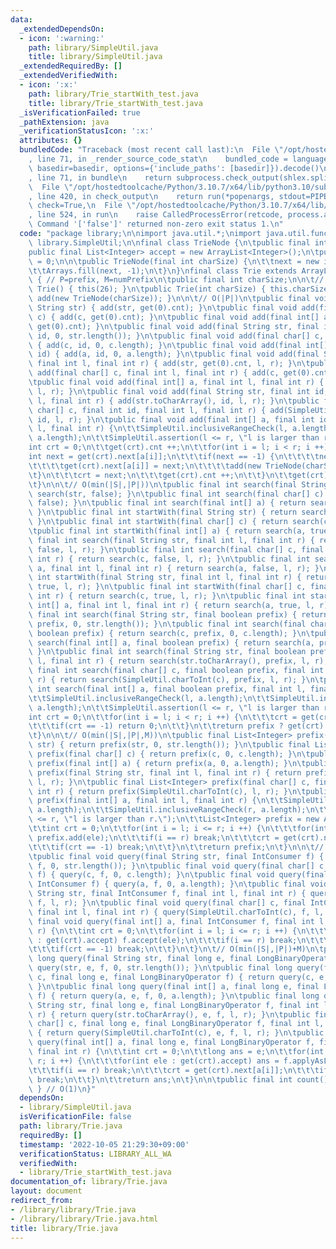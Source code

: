 ```yaml
---
data:
  _extendedDependsOn:
  - icon: ':warning:'
    path: library/SimpleUtil.java
    title: library/SimpleUtil.java
  _extendedRequiredBy: []
  _extendedVerifiedWith:
  - icon: ':x:'
    path: library/Trie_startWith_test.java
    title: library/Trie_startWith_test.java
  _isVerificationFailed: true
  _pathExtension: java
  _verificationStatusIcon: ':x:'
  attributes: {}
  bundledCode: "Traceback (most recent call last):\n  File \"/opt/hostedtoolcache/Python/3.10.7/x64/lib/python3.10/site-packages/onlinejudge_verify/documentation/build.py\"\
    , line 71, in _render_source_code_stat\n    bundled_code = language.bundle(stat.path,\
    \ basedir=basedir, options={'include_paths': [basedir]}).decode()\n  File \"/opt/hostedtoolcache/Python/3.10.7/x64/lib/python3.10/site-packages/onlinejudge_verify/languages/user_defined.py\"\
    , line 71, in bundle\n    return subprocess.check_output(shlex.split(command))\n\
    \  File \"/opt/hostedtoolcache/Python/3.10.7/x64/lib/python3.10/subprocess.py\"\
    , line 420, in check_output\n    return run(*popenargs, stdout=PIPE, timeout=timeout,\
    \ check=True,\n  File \"/opt/hostedtoolcache/Python/3.10.7/x64/lib/python3.10/subprocess.py\"\
    , line 524, in run\n    raise CalledProcessError(retcode, process.args,\nsubprocess.CalledProcessError:\
    \ Command '['false']' returned non-zero exit status 1.\n"
  code: "package library;\n\nimport java.util.*;\nimport java.util.function.*;\nimport\
    \ library.SimpleUtil;\n\nfinal class TrieNode {\n\tpublic final int next[];\n\t\
    public final List<Integer> accept = new ArrayList<Integer>();\n\tpublic int cnt\
    \ = 0;\n\n\tpublic TrieNode(final int charSize) {\n\t\tnext = new int[charSize];\n\
    \t\tArrays.fill(next, -1);\n\t}\n}\nfinal class Trie extends ArrayList<TrieNode>\
    \ { // P=prefix, M=numPrefix\n\tpublic final int charSize;\n\n\t// O(1)\n\tpublic\
    \ Trie() { this(26); }\n\tpublic Trie(int charSize) { this.charSize = charSize;\
    \ add(new TrieNode(charSize)); }\n\n\t// O(|P|)\n\tpublic final void add(final\
    \ String str) { add(str, get(0).cnt); }\n\tpublic final void add(final char[]\
    \ c) { add(c, get(0).cnt); }\n\tpublic final void add(final int[] a) { add(a,\
    \ get(0).cnt); }\n\tpublic final void add(final String str, final int id) { add(str,\
    \ id, 0, str.length()); }\n\tpublic final void add(final char[] c, final int id)\
    \ { add(c, id, 0, c.length); }\n\tpublic final void add(final int[] a, final int\
    \ id) { add(a, id, 0, a.length); }\n\tpublic final void add(final String str,\
    \ final int l, final int r) { add(str, get(0).cnt, l, r); }\n\tpublic final void\
    \ add(final char[] c, final int l, final int r) { add(c, get(0).cnt, l, r); }\n\
    \tpublic final void add(final int[] a, final int l, final int r) { add(a, get(0).cnt,\
    \ l, r); }\n\tpublic final void add(final String str, final int id, final int\
    \ l, final int r) { add(str.toCharArray(), id, l, r); }\n\tpublic final void add(final\
    \ char[] c, final int id, final int l, final int r) { add(SimpleUtil.charToInt(c),\
    \ id, l, r); }\n\tpublic final void add(final int[] a, final int id, final int\
    \ l, final int r) {\n\t\tSimpleUtil.inclusiveRangeCheck(l, a.length);\n\t\tSimpleUtil.inclusiveRangeCheck(r,\
    \ a.length);\n\t\tSimpleUtil.assertion(l <= r, \"l is larger than r.\");\n\t\t\
    int crt = 0;\n\t\tget(crt).cnt ++;\n\t\tfor(int i = l; i < r; i ++) {\n\t\t\t\
    int next = get(crt).next[a[i]];\n\t\t\tif(next == -1) {\n\t\t\t\tnext = size();\n\
    \t\t\t\tget(crt).next[a[i]] = next;\n\t\t\t\tadd(new TrieNode(charSize));\n\t\t\
    \t}\n\t\t\tcrt = next;\n\t\t\tget(crt).cnt ++;\n\t\t}\n\t\tget(crt).accept.add(id);\n\
    \t}\n\n\t// O(min(|S|,|P|))\n\tpublic final int search(final String str) { return\
    \ search(str, false); }\n\tpublic final int search(final char[] c) { return search(c,\
    \ false); }\n\tpublic final int search(final int[] a) { return search(a, false);\
    \ }\n\tpublic final int startWith(final String str) { return search(str, true);\
    \ }\n\tpublic final int startWith(final char[] c) { return search(c, true); }\n\
    \tpublic final int startWith(final int[] a) { return search(a, true); }\n\tpublic\
    \ final int search(final String str, final int l, final int r) { return search(str,\
    \ false, l, r); }\n\tpublic final int search(final char[] c, final int l, final\
    \ int r) { return search(c, false, l, r); }\n\tpublic final int search(final int[]\
    \ a, final int l, final int r) { return search(a, false, l, r); }\n\tpublic final\
    \ int startWith(final String str, final int l, final int r) { return search(str,\
    \ true, l, r); }\n\tpublic final int startWith(final char[] c, final int l, final\
    \ int r) { return search(c, true, l, r); }\n\tpublic final int startWith(final\
    \ int[] a, final int l, final int r) { return search(a, true, l, r); }\n\tpublic\
    \ final int search(final String str, final boolean prefix) { return search(str,\
    \ prefix, 0, str.length()); }\n\tpublic final int search(final char[] c, final\
    \ boolean prefix) { return search(c, prefix, 0, c.length); }\n\tpublic final int\
    \ search(final int[] a, final boolean prefix) { return search(a, prefix, 0, a.length);\
    \ }\n\tpublic final int search(final String str, final boolean prefix, final int\
    \ l, final int r) { return search(str.toCharArray(), prefix, l, r); }\n\tpublic\
    \ final int search(final char[] c, final boolean prefix, final int l, final int\
    \ r) { return search(SimpleUtil.charToInt(c), prefix, l, r); }\n\tpublic final\
    \ int search(final int[] a, final boolean prefix, final int l, final int r) {\n\
    \t\tSimpleUtil.inclusiveRangeCheck(l, a.length);\n\t\tSimpleUtil.inclusiveRangeCheck(r,\
    \ a.length);\n\t\tSimpleUtil.assertion(l <= r, \"l is larger than r.\");\n\t\t\
    int crt = 0;\n\t\tfor(int i = l; i < r; i ++) {\n\t\t\tcrt = get(crt).next[a[i]];\n\
    \t\t\tif(crt == -1) return 0;\n\t\t}\n\t\treturn prefix ? get(crt).cnt : get(crt).accept.size();\n\
    \t}\n\n\t// O(min(|S|,|P|,M))\n\tpublic final List<Integer> prefix(final String\
    \ str) { return prefix(str, 0, str.length()); }\n\tpublic final List<Integer>\
    \ prefix(final char[] c) { return prefix(c, 0, c.length); }\n\tpublic final List<Integer>\
    \ prefix(final int[] a) { return prefix(a, 0, a.length); }\n\tpublic final List<Integer>\
    \ prefix(final String str, final int l, final int r) { return prefix(str.toCharArray(),\
    \ l, r); }\n\tpublic final List<Integer> prefix(final char[] c, final int l, final\
    \ int r) { return prefix(SimpleUtil.charToInt(c), l, r); }\n\tpublic final List<Integer>\
    \ prefix(final int[] a, final int l, final int r) {\n\t\tSimpleUtil.inclusiveRangeCheck(l,\
    \ a.length);\n\t\tSimpleUtil.inclusiveRangeCheck(r, a.length);\n\t\tSimpleUtil.assertion(l\
    \ <= r, \"l is larger than r.\");\n\t\tList<Integer> prefix = new ArrayList<Integer>();\n\
    \t\tint crt = 0;\n\t\tfor(int i = l; i <= r; i ++) {\n\t\t\tfor(int ele : get(crt).accept)\
    \ prefix.add(ele);\n\t\t\tif(i == r) break;\n\t\t\tcrt = get(crt).next[a[i]];\n\
    \t\t\tif(crt == -1) break;\n\t\t}\n\t\treturn prefix;\n\t}\n\n\t// O(min(|S|,|P|)+M)\n\
    \tpublic final void query(final String str, final IntConsumer f) { query(str,\
    \ f, 0, str.length()); }\n\tpublic final void query(final char[] c, final IntConsumer\
    \ f) { query(c, f, 0, c.length); }\n\tpublic final void query(final int[] a, final\
    \ IntConsumer f) { query(a, f, 0, a.length); }\n\tpublic final void query(final\
    \ String str, final IntConsumer f, final int l, final int r) { query(str.toCharArray(),\
    \ f, l, r); }\n\tpublic final void query(final char[] c, final IntConsumer f,\
    \ final int l, final int r) { query(SimpleUtil.charToInt(c), f, l, r); }\n\tpublic\
    \ final void query(final int[] a, final IntConsumer f, final int l, final int\
    \ r) {\n\t\tint crt = 0;\n\t\tfor(int i = l; i <= r; i ++) {\n\t\t\tfor(int ele\
    \ : get(crt).accept) f.accept(ele);\n\t\t\tif(i == r) break;\n\t\t\tcrt = get(crt).next[a[i]];\n\
    \t\t\tif(crt == -1) break;\n\t\t}\n\t}\n\t// O(min(|S|,|P|)+M)\n\tpublic final\
    \ long query(final String str, final long e, final LongBinaryOperator f) { return\
    \ query(str, e, f, 0, str.length()); }\n\tpublic final long query(final char[]\
    \ c, final long e, final LongBinaryOperator f) { return query(c, e, f, 0, c.length);\
    \ }\n\tpublic final long query(final int[] a, final long e, final LongBinaryOperator\
    \ f) { return query(a, e, f, 0, a.length); }\n\tpublic final long query(final\
    \ String str, final long e, final LongBinaryOperator f, final int l, final int\
    \ r) { return query(str.toCharArray(), e, f, l, r); }\n\tpublic final long query(final\
    \ char[] c, final long e, final LongBinaryOperator f, final int l, final int r)\
    \ { return query(SimpleUtil.charToInt(c), e, f, l, r); }\n\tpublic final long\
    \ query(final int[] a, final long e, final LongBinaryOperator f, final int l,\
    \ final int r) {\n\t\tint crt = 0;\n\t\tlong ans = e;\n\t\tfor(int i = l; i <=\
    \ r; i ++) {\n\t\t\tfor(int ele : get(crt).accept) ans = f.applyAsLong(ans, ele);\n\
    \t\t\tif(i == r) break;\n\t\t\tcrt = get(crt).next[a[i]];\n\t\t\tif(crt != -1)\
    \ break;\n\t\t}\n\t\treturn ans;\n\t}\n\n\tpublic final int count() { return get(0).cnt;\
    \ } // O(1)\n}"
  dependsOn:
  - library/SimpleUtil.java
  isVerificationFile: false
  path: library/Trie.java
  requiredBy: []
  timestamp: '2022-10-05 21:29:30+09:00'
  verificationStatus: LIBRARY_ALL_WA
  verifiedWith:
  - library/Trie_startWith_test.java
documentation_of: library/Trie.java
layout: document
redirect_from:
- /library/library/Trie.java
- /library/library/Trie.java.html
title: library/Trie.java
---
```

